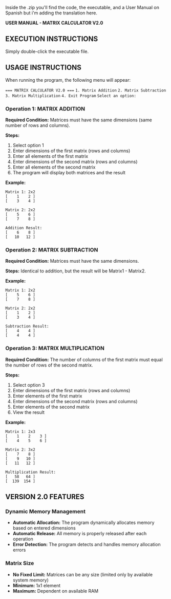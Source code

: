 Inside the .zip you'll find the code, the executable, and a User Manual on Spanish but i'm adding the translation here.

**USER MANUAL - MATRIX CALCULATOR V2.0**

## EXECUTION INSTRUCTIONS
Simply double-click the executable file.

## USAGE INSTRUCTIONS
When running the program, the following menu will appear:

`=== MATRIX CALCULATOR V2.0 ===`
`1. Matrix Addition`
`2. Matrix Subtraction`
`3. Matrix Multiplication`
`4. Exit Program`
`Select an option:`

### Operation 1: MATRIX ADDITION

**Required Condition:** Matrices must have the same dimensions (same number of rows and columns).

**Steps:**
1. Select option 1
2. Enter dimensions of the first matrix (rows and columns)
3. Enter all elements of the first matrix
4. Enter dimensions of the second matrix (rows and columns)
5. Enter all elements of the second matrix
6. The program will display both matrices and the result

**Example:**
```
Matrix 1: 2x2
[    1    2 ]
[    3    4 ]

Matrix 2: 2x2
[    5    6 ]
[    7    8 ]

Addition Result:
[    6    8 ]
[   10   12 ]
```

### Operation 2: MATRIX SUBTRACTION

**Required Condition:** Matrices must have the same dimensions.

**Steps:** Identical to addition, but the result will be Matrix1 - Matrix2.

**Example:**
```
Matrix 1: 2x2
[    5    6 ]
[    7    8 ]

Matrix 2: 2x2
[    1    2 ]
[    3    4 ]

Subtraction Result:
[    4    4 ]
[    4    4 ]
```

### Operation 3: MATRIX MULTIPLICATION

**Required Condition:** The number of columns of the first matrix must equal the number of rows of the second matrix.

**Steps:**
1. Select option 3
2. Enter dimensions of the first matrix (rows and columns)
3. Enter elements of the first matrix
4. Enter dimensions of the second matrix (rows and columns)
5. Enter elements of the second matrix
6. View the result

**Example:**
```
Matrix 1: 2x3
[    1    2    3 ]
[    4    5    6 ]

Matrix 2: 3x2
[    7    8 ]
[    9   10 ]
[   11   12 ]

Multiplication Result:
[   58   64 ]
[  139  154 ]
```

## VERSION 2.0 FEATURES

### Dynamic Memory Management
- **Automatic Allocation:** The program dynamically allocates memory based on entered dimensions
- **Automatic Release:** All memory is properly released after each operation
- **Error Detection:** The program detects and handles memory allocation errors

### Matrix Size
- **No Fixed Limit:** Matrices can be any size (limited only by available system memory)
- **Minimum:** 1x1 element
- **Maximum:** Dependent on available RAM
